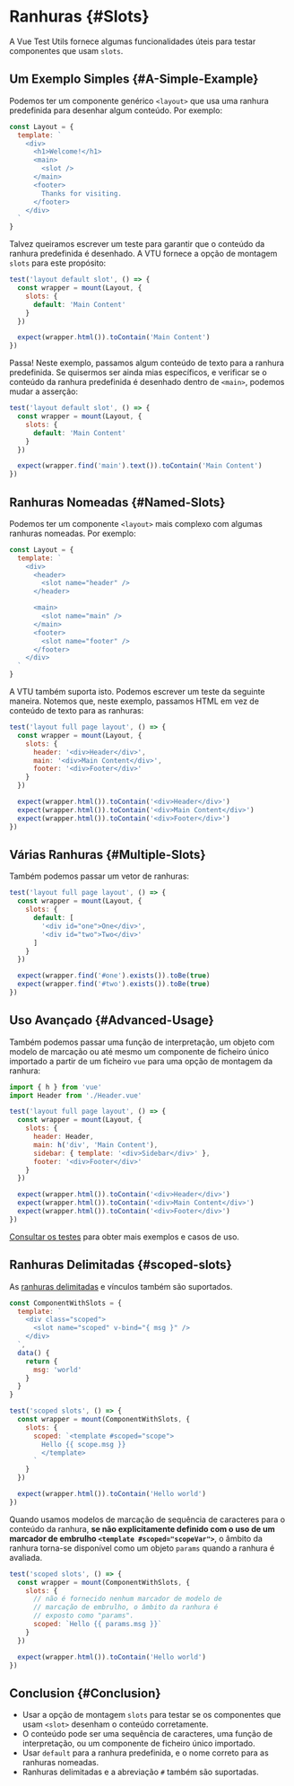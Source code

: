 # Ranhuras {#Slots}

A Vue Test Utils fornece algumas funcionalidades úteis para testar componentes que usam `slots`.

## Um Exemplo Simples {#A-Simple-Example}

Podemos ter um componente genérico `<layout>` que usa uma ranhura predefinida para desenhar algum conteúdo. Por exemplo:

```js
const Layout = {
  template: `
    <div>
      <h1>Welcome!</h1>
      <main>
        <slot />
      </main>
      <footer>
        Thanks for visiting.
      </footer>
    </div>
  `
}
```

Talvez queiramos escrever um teste para garantir que o conteúdo da ranhura predefinida é desenhado. A VTU fornece a opção de montagem `slots` para este propósito:

```js
test('layout default slot', () => {
  const wrapper = mount(Layout, {
    slots: {
      default: 'Main Content'
    }
  })

  expect(wrapper.html()).toContain('Main Content')
})
```

Passa! Neste exemplo, passamos algum conteúdo de texto para a ranhura predefinida. Se quisermos ser ainda mias específicos, e verificar se o conteúdo da ranhura predefinida é desenhado dentro de `<main>`, podemos mudar a asserção:

```js
test('layout default slot', () => {
  const wrapper = mount(Layout, {
    slots: {
      default: 'Main Content'
    }
  })

  expect(wrapper.find('main').text()).toContain('Main Content')
})
```

## Ranhuras Nomeadas {#Named-Slots}

Podemos ter um componente `<layout>` mais complexo com algumas ranhuras nomeadas. Por exemplo:

```js
const Layout = {
  template: `
    <div>
      <header>
        <slot name="header" />
      </header>

      <main>
        <slot name="main" />
      </main>
      <footer>
        <slot name="footer" />
      </footer>
    </div>
  `
}
```

A VTU também suporta isto. Podemos escrever um teste da seguinte maneira. Notemos que, neste exemplo, passamos HTML em vez de conteúdo de texto para as ranhuras:

```js
test('layout full page layout', () => {
  const wrapper = mount(Layout, {
    slots: {
      header: '<div>Header</div>',
      main: '<div>Main Content</div>',
      footer: '<div>Footer</div>'
    }
  })

  expect(wrapper.html()).toContain('<div>Header</div>')
  expect(wrapper.html()).toContain('<div>Main Content</div>')
  expect(wrapper.html()).toContain('<div>Footer</div>')
})
```

## Várias Ranhuras {#Multiple-Slots}

Também podemos passar um vetor de ranhuras:

```js
test('layout full page layout', () => {
  const wrapper = mount(Layout, {
    slots: {
      default: [
        '<div id="one">One</div>',
        '<div id="two">Two</div>'
      ]
    }
  })

  expect(wrapper.find('#one').exists()).toBe(true)
  expect(wrapper.find('#two').exists()).toBe(true)
})
```

## Uso Avançado {#Advanced-Usage}

Também podemos passar uma função de interpretação, um objeto com modelo de marcação ou até mesmo um componente de ficheiro único importado a partir de um ficheiro `vue` para uma opção de montagem da ranhura:

```js
import { h } from 'vue'
import Header from './Header.vue'

test('layout full page layout', () => {
  const wrapper = mount(Layout, {
    slots: {
      header: Header,
      main: h('div', 'Main Content'),
      sidebar: { template: '<div>Sidebar</div>' },
      footer: '<div>Footer</div>'
    }
  })

  expect(wrapper.html()).toContain('<div>Header</div>')
  expect(wrapper.html()).toContain('<div>Main Content</div>')
  expect(wrapper.html()).toContain('<div>Footer</div>')
})
```

[Consultar os testes](https://github.com/vuejs/test-utils/blob/9d3c2a6526f3d8751d29b2f9112ad2a3332bbf52/tests/mountingOptions/slots.spec.ts#L124-L167) para obter mais exemplos e casos de uso.

## Ranhuras Delimitadas {#scoped-slots}

As [ranhuras delimitadas](https://pt.vuejs.org/guide/components/slots#scoped-slots) e vínculos também são suportados.

```js
const ComponentWithSlots = {
  template: `
    <div class="scoped">
      <slot name="scoped" v-bind="{ msg }" />
    </div>
  `,
  data() {
    return {
      msg: 'world'
    }
  }
}

test('scoped slots', () => {
  const wrapper = mount(ComponentWithSlots, {
    slots: {
      scoped: `<template #scoped="scope">
        Hello {{ scope.msg }}
        </template>
      `
    }
  })

  expect(wrapper.html()).toContain('Hello world')
})
```

Quando usamos modelos de marcação de sequência de caracteres para o conteúdo da ranhura, **se não explicitamente definido com o uso de um marcador de embrulho `<template #scoped="scopeVar">`**, o âmbito da ranhura torna-se disponível como um objeto `params` quando a ranhura é avaliada.

```js
test('scoped slots', () => {
  const wrapper = mount(ComponentWithSlots, {
    slots: {
      // não é fornecido nenhum marcador de modelo de
      // marcação de embrulho, o âmbito da ranhura é
      // exposto como "params".
      scoped: `Hello {{ params.msg }}`
    }
  })

  expect(wrapper.html()).toContain('Hello world')
})
```

## Conclusion {#Conclusion}

- Usar a opção de montagem `slots` para testar se os componentes que usam `<slot>` desenham o conteúdo corretamente.
- O conteúdo pode ser uma sequência de caracteres, uma função de interpretação, ou um componente de ficheiro único importado.
- Usar `default` para a ranhura predefinida, e o nome correto para as ranhuras nomeadas.
- Ranhuras delimitadas e a abreviação `#` também são suportadas.
